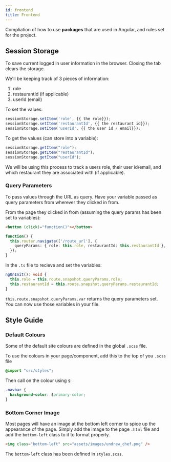```yaml
---
id: frontend
title: Frontend
---
```


Compliation of how to use **packages** that are used in Angular, and rules set for the project.

## Session Storage

To save current logged in user information in the browser. Closing the tab clears the storage.

We'll be keeping track of 3 pieces of information:

1. role
2. restaurantId (if applicable)
3. userId (email)

To set the values:

```typescript
sessionStorage.setItem('role', {{ the role}});
sessionStorage.setItem('restaurantId', {{ the restaurant id}});
sessionStorage.setItem('userId', {{ the user id / email}});
```

To get the values (can store into a variable):

```typescript
sessionStorage.getItem("role");
sessionStorage.getItem("restaurantId");
sessionStorage.getItem("userId");
```

We will be using this process to track a users role, their user id/email, and which restaurant they are associated with (if applicable).

### Query Parameters

To pass values through the URL as query. Have your variable passed as query parameters from wherever they clicked in from.

From the page they clicked in from (assuming the query params has been set to variables):

```html
<button (click)="function()"></button>
```

```typescript
function() {
  this.router.navigate(['/route_url'], {
    queryParams: { role: this.role, restaurantId: this.restaurantId },
  });
}
```

In the `.ts` file to recieve and set the variables:

```typescript
ngOnInit(): void {
  this.role = this.route.snapshot.queryParams.role;
  this.restaurantId = this.route.snapshot.queryParams.restaurantId;
}
```

`this.route.snapshot.queryParams.var` returns the query parameters set. You can now use those variables in your file.

## Style Guide

### Default Colours

Some of the default site colours are defined in the global `.scss` file.

To use the colours in your page/component, add this to the top of you `.scss` file

```css
@import "src/styles";
```

Then call on the colour using `$`:

```css
.navbar {
  background-color: $primary-color;
}
```

### Bottom Corner Image

Most pages will have an image at the bottom left corner to spice up the appearance of the page. Simply add the image to the page `.html` file and add the `bottom-left` class to it to format properly.

```html
<img class="bottom-left" src="assets/images/undraw_chef.png" />
```

The `bottom-left` class has been defined in `styles.scss`.
